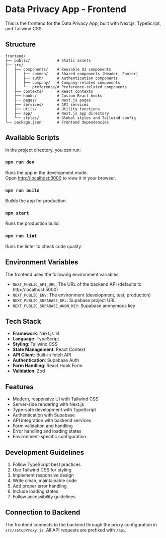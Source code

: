 # Data Privacy App - Frontend

This is the frontend for the Data Privacy App, built with Next.js, TypeScript, and Tailwind CSS.

## Structure

```
frontend/
├── public/            # Static assets
├── src/
│   ├── components/    # Reusable UI components
│   │   ├── common/    # Shared components (Header, Footer)
│   │   ├── auth/      # Authentication components
│   │   ├── company/   # Company-related components
│   │   └── preference/# Preference-related components
│   ├── contexts/      # React contexts
│   ├── hooks/         # Custom React hooks
│   ├── pages/         # Next.js pages
│   ├── services/      # API services
│   ├── utils/         # Utility functions
│   ├── app/           # Next.js app directory
│   └── styles/        # Global styles and Tailwind config
└── package.json       # Frontend dependencies
```

## Available Scripts

In the project directory, you can run:

### `npm run dev`

Runs the app in the development mode.\
Open [http://localhost:3000](http://localhost:3000) to view it in your browser.

### `npm run build`

Builds the app for production.

### `npm start`

Runs the production build.

### `npm run lint`

Runs the linter to check code quality.

## Environment Variables

The frontend uses the following environment variables:

- `NEXT_PUBLIC_API_URL`: The URL of the backend API (defaults to http://localhost:5000)
- `NEXT_PUBLIC_ENV`: The environment (development, test, production)
- `NEXT_PUBLIC_SUPABASE_URL`: Supabase project URL
- `NEXT_PUBLIC_SUPABASE_ANON_KEY`: Supabase anonymous key

## Tech Stack

- **Framework**: Next.js 14
- **Language**: TypeScript
- **Styling**: Tailwind CSS
- **State Management**: React Context
- **API Client**: Built-in fetch API
- **Authentication**: Supabase Auth
- **Form Handling**: React Hook Form
- **Validation**: Zod

## Features

- Modern, responsive UI with Tailwind CSS
- Server-side rendering with Next.js
- Type-safe development with TypeScript
- Authentication with Supabase
- API integration with backend services
- Form validation and handling
- Error handling and loading states
- Environment-specific configuration

## Development Guidelines

1. Follow TypeScript best practices
2. Use Tailwind CSS for styling
3. Implement responsive design
4. Write clean, maintainable code
5. Add proper error handling
6. Include loading states
7. Follow accessibility guidelines

## Connection to Backend

The frontend connects to the backend through the proxy configuration in `src/setupProxy.js`. All API requests are prefixed with `/api`. 